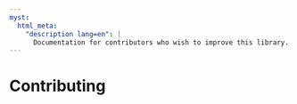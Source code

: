 ```yaml
---
myst:
  html_meta:
    "description lang=en": |
      Documentation for contributors who wish to improve this library.
---
```


# Contributing